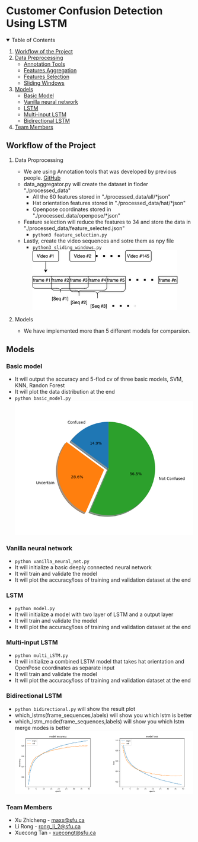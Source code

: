 # Customer Confusion Detection Using LSTM
<details open="open">
  <summary>Table of Contents</summary>
  <ol>
  <li><a href="#workflow-of-the-project">Workflow of the Project</a></li>
  <li><a href="#workflow-of-the-project">Data Preprocessing</a>
    <ul><li><a href="#workflow-of-the-project">Annotation Tools</a></li></ul>
    <ul><li><a href="#workflow-of-the-project">Features Aggregation</a></li></ul>
    <ul><li><a href="#workflow-of-the-project">Features Selection</a></li></ul>
    <ul><li><a href="#workflow-of-the-project">Sliding Windows</a></li></ul>
</li>
 <li><a href="#models">Models</a>
    <ul><li><a href="#basic-model">Basic Model</a></li></ul>
    <ul><li><a href="#vanilla-neural-network">Vanilla neural network</a></li></ul>
    <ul><li><a href="#LSTM">LSTM</a></li></ul>
    <ul><li><a href="#multi-input-LSTM">Multi-input LSTM</a></li></ul>
    <ul><li><a href="#bidirectional-LSTM">Bidirectional LSTM</a></li></ul>
<li><a href="#team-members">Team Members</a></li>
  </ol>
</details>

## Workflow of the Project
1. Data Proprocessing
    * We are using Annotation tools that was developed by previous people. [GitHub](https://github.com/leomorpho/confusion_detection)
    * data_aggregator.py will create the dataset in floder "./processed_data"
        * All the 60 features stored in "./processed_data/all/*json"
        * Hat orientation features stored in "./processed_data/hat/*json"
        * Openpose coordinates stored in "./processed_data/openpose/*json"
    * Feature selection will reduce the features to 34 and store the data in "./processed_data/feature_selected.json"
        * ` python3 feature_selection.py `
    * Lastly, create the video sequences and sotre them as npy file
        * `python3 sliding_windows.py`
![Data distribution](/img/slidingwindow.jpg "The distribution of dataset")

2. Models 
    * We have implemented more than 5 different models for comparsion. 

## Models

### Basic model
* It will output the accuracy and 5-flod cv of three basic models, SVM, KNN, Randon Forest
* It will plot the data distribution at the end
* `python basic_model.py`
![Data distribution](/img/data_dist.png "The distribution of dataset")

### Vanilla neural network
* `python vanilla_neural_net.py`
* It will initialize a basic deeply connected neural network
* It will train and validate the model 
* It will plot the accuracy/loss of training and validation dataset at the end

### LSTM
* `python model.py`
* It will initialize a model with two layer of LSTM and a output layer
* It will train and validate the model 
* It will plot the accuracy/loss of training and validation dataset at the end

### Multi-input LSTM
* `python multi_LSTM.py`
* It will initialize a combined LSTM model that takes hat orientation and OpenPose coordinates as separate input
* It will train and validate the model 
* It will plot the accuracy/loss of training and validation dataset at the end

### Bidirectional LSTM
* `python bidirectional.py` will show the result plot
* which_lstms(frame_sequences,labels) will show you which lstm is better
* which_lstm_mode(frame_sequences,labels) will show you which lstm merge modes is better
![Bidirectional LSTM result](/img/bidirectional_lstm.png "Bidirectional LSTM result")
### Team Members
* Xu Zhicheng - maxx@sfu.ca
* Li Rong - rong_li_2@sfu.ca
* Xuecong Tan - xuecongt@sfu.ca


